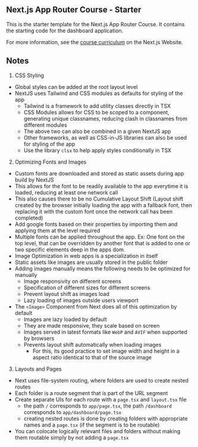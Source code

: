 ## Next.js App Router Course - Starter

This is the starter template for the Next.js App Router Course. It contains the starting code for the dashboard application.

For more information, see the [course curriculum](https://nextjs.org/learn) on the Next.js Website.

## Notes

1. CSS Styling

- Global styles can be added at the root layout level
- NextJS uses Tailwind and CSS modules as defaults for styling of the app
  - Tailwind is a framework to add utility classes directly in TSX
  - CSS Modules allows for CSS to be scoped to a component, generating unique classnames, reducing clash in classnames from different modules
  - The above two can also be combined in a given NextJS app
  - Other frameworks, as well as CSS-in-JS libraries can also be used for styling of the app
  - Use the library `clsx` to help apply styles conditionally in TSX

2. Optimizing Fonts and Images

- Custom fonts are downloaded and stored as static assets during app build by NextJS
- This allows for the font to be readily available to the app everytime it is loaded, reducing at least one network call
- This also causes there to be no Cumulative Layout Shift (Layout shift created by the browser initially loading the app with a fallback font, then replacing it with the custom font once the network call has been completed)
- Add google fonts based on their properties by importing them and applying them at the level required
- Multiple fonts can be applied throughout the app. Ex: One font on the top level, that can be overridden by another font that is added to one or two specific elements deep in the apps dom.
- Image Optimization in web apps is a specialization in itself
- Static assets like images are usually stored in the public folder
- Adding images manually means the following needs to be optimized for manually
  - Image responsivity on different screens
  - Specification of different sizes for different screens
  - Prevent layout shift as images load
  - Lazy loading of images outside users viewport
- The `<Image>` Component from Next does all of this optimization by default
  - Images are lazy loaded by default
  - They are made responsive, they scale based on screen
  - Images served in latest formats like `WebP` and `AVIF` when supported by browsers
  - Prevents layout shift automatically when loading images
    - For this, its good practice to set image width and height in a aspect ratio identical to that of the source image

3. Layouts and Pages

- Next uses file-system routing, where folders are used to create nested routes
- Each folder is a route segment that is part of the URL segment
- Create separate UIs for each route with a `page.tsx` and `layout.tsx` file
  - the path `/` corresponds to `app/page.tsx`, the path `/dashboard` corresponds to `app/dashboard/page.tsx`
  - creating nested routes is done by creating folders with appropriate names and a `page.tsx` (if the segment is to be routable)
- You can colocate logically relevant files and folders without making them routable simply by not adding a `page.tsx`
